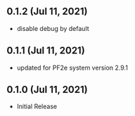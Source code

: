 ## 0.1.2 (Jul 11, 2021)

* disable debug by default

## 0.1.1 (Jul 11, 2021)

* updated for PF2e system version 2.9.1

## 0.1.0 (Jul 11, 2021)

* Initial Release
